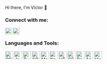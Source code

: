Hi there, I'm Victor  👋

### Connect with me:


[<img align="left" width="22px" src="https://cdn.jsdelivr.net/npm/simple-icons@v3/icons/instagram.svg" />][instagram]
[<img align="left" width="22px" src="https://cdn.jsdelivr.net/npm/simple-icons@v3/icons/linkedin.svg" />][linkedin]
<br />

### Languages and Tools:

<img align="left" alt="CSharp" width="26px" src="https://cdn.jsdelivr.net/npm/simple-icons@v3/icons/csharp.svg" />
<img align="left" alt="JavaScript" width="26px" src="https://cdn.jsdelivr.net/npm/simple-icons@3.13.0/icons/javascript.svg" />
<img align="left" alt="TypeScript" width="26px" src="https://cdn.jsdelivr.net/npm/simple-icons@4.13.0/icons/typescript.svg" />
<img align="left" alt="SQLServer" width="26px" src="https://cdn.jsdelivr.net/npm/simple-icons@3.13.0/icons/microsoftsqlserver.svg" />
<img align="left" alt="MongoDB" width="26px" src="https://cdn.jsdelivr.net/npm/simple-icons@3.13.0/icons/mongodb.svg" />
<img align="left" alt="Node.js" width="26px" src="https://cdn.jsdelivr.net/npm/simple-icons@3.13.0/icons/node-dot-js.svg" />
<img align="left" alt="HTML5" width="26px" src="https://cdn.jsdelivr.net/npm/simple-icons@3.13.0/icons/html5.svg" />
<img align="left" alt="CSS3" width="26px" src="https://cdn.jsdelivr.net/npm/simple-icons@3.13.0/icons/css3.svg" />
<img align="left" alt="React" width="26px" src="https://cdn.jsdelivr.net/npm/simple-icons@3.13.0/icons/react.svg" />
<img align="left" alt="Angular" width="26px" src="https://cdn.jsdelivr.net/npm/simple-icons@3.13.0/icons/angularjs.svg" />
<img align="left" alt="Visual Studio" width="26px" src="https://cdn.jsdelivr.net/npm/simple-icons@3.13.0/icons/visualstudio.svg" />
<img align="left" alt="Git" width="26px" src="https://cdn.jsdelivr.net/npm/simple-icons@3.13.0/icons/git.svg />

<br />


[instagram]: https://instagram.com/kingvicho
[linkedin]: https://linkedin.com/in/victor-chavdarski-7004351b4

